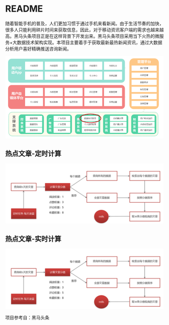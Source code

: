 # README

随着智能手机的普及，人们更加习惯于通过手机来看新闻。由于生活节奏的加快，很多人只能利用碎片时间来获取信息，因此，对于移动资讯客户端的需求也越来越高。黑马头条项目正是在这样背景下开发出来。黑马头条项目采用当下火热的微服务+大数据技术架构实现。本项目主要着手于获取最新最热新闻资讯，通过大数据分析用户喜好精确推送咨询新闻。

![](assets/image-20210407204405774.png)

## 热点文章-定时计算

![](assets\image-20210729235731309.png)

## 热点文章-实时计算

![](assets\image-20210729235731309.png)

项目参考自：黑马头条

